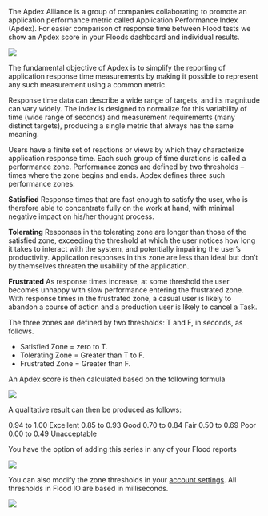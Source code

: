 The Apdex Alliance is a group of companies collaborating to promote an application performance metric called Application Performance Index (Apdex). For easier comparison of response time between Flood tests we show an Apdex score in your Floods dashboard and individual results.

![](https://s3.amazonaws.com/flood-io-support/Flood_IO_2014-10-08_13-25-23.jpg)

The fundamental objective of Apdex is to simplify the reporting of application response time measurements by making it possible to represent any such measurement using a common metric.

Response time data can describe a wide range of targets, and its magnitude can vary widely. The index is designed to normalize for this variability of time (wide range of seconds) and measurement requirements (many distinct targets), producing a single metric that always has the same meaning.

Users have a finite set of reactions or views by which they characterize application response time. Each such group of time durations is called a performance zone. Performance zones are defined by two thresholds – times where the zone begins and ends. Apdex defines three such performance zones:

__Satisfied__ Response times that are fast enough to satisfy the user, who is therefore able to concentrate fully on the work at hand, with minimal negative impact on his/her thought process.

__Tolerating__ Responses in the tolerating zone are longer than those of the satisfied zone, exceeding the threshold at which the user notices how long it takes to interact with the system, and potentially impairing the user’s productivity. Application responses in this zone are less than ideal but don’t by themselves threaten the usability of the application.

__Frustrated__ As response times increase, at some threshold the user becomes unhappy with slow performance entering the frustrated zone. With response times in the frustrated zone, a casual user is likely to abandon a course of action and a production user is likely to cancel a Task.

The three zones are defined by two thresholds: T and F, in seconds, as follows.

- Satisfied Zone = zero to T.
- Tolerating Zone = Greater than T to F.
- Frustrated Zone = Greater than F.

An Apdex score is then calculated based on the following formula

![](https://s3.amazonaws.com/flood-io-support/apdex.orgdocumentsApdexTechnicalSpecificationV11_000.pdf_2014-10-08_13-18-22.jpg)

A qualitative result can then be produced as follows:

0.94 to 1.00 Excellent
0.85 to 0.93 Good
0.70 to 0.84 Fair
0.50 to 0.69 Poor
0.00 to 0.49 Unacceptable

You have the option of adding this series in any of your Flood reports

![](https://s3.amazonaws.com/flood-io-support/Flood_IO_2014-10-08_13-21-01.jpg)

You can also modify the zone thresholds in your [account settings](/dashboard/settings). All thresholds in Flood IO are based in milliseconds.

![](https://s3.amazonaws.com/flood-io-support/Flood_IO_2014-10-08_20-24-51.jpg)